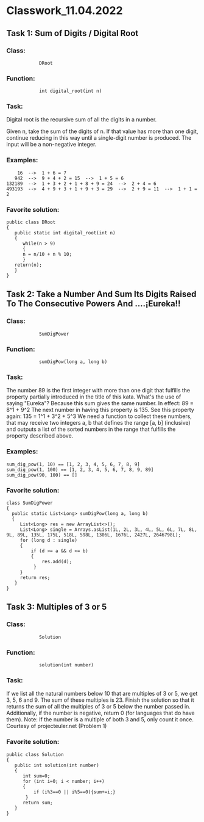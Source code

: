 # Classwork_11.04.2022

## **Task 1: Sum of Digits / Digital Root**

### **Class:** 
                DRoot
### **Function:**   
                int digital_root(int n) 

### **Task:**

Digital root is the recursive sum of all the digits in a number.

Given n, take the sum of the digits of n. If that value has more than one digit, continue reducing in this way until a single-digit number is produced. 
The input will be a non-negative integer.

### **Examples:**


        16  -->  1 + 6 = 7
       942  -->  9 + 4 + 2 = 15  -->  1 + 5 = 6
    132189  -->  1 + 3 + 2 + 1 + 8 + 9 = 24  -->  2 + 4 = 6
    493193  -->  4 + 9 + 3 + 1 + 9 + 3 = 29  -->  2 + 9 = 11  -->  1 + 1 = 2


### **Favorite solution:**


    public class DRoot 
    {
       public static int digital_root(int n) 
       {
          while(n > 9)
          {
          n = n/10 + n % 10;
          }
       return(n);
       }
    }
    


## **Task 2: Take a Number And Sum Its Digits Raised To The Consecutive Powers And ....¡Eureka!!**

### **Class:** 
                SumDigPower
### **Function:**   
                sumDigPow(long a, long b)  

### **Task:**

The number 89 is the first integer with more than one digit that fulfills the property partially introduced in the title of this kata. What's the use of saying "Eureka"? Because this sum gives the same number.
In effect: 89 = 8^1 + 9^2
The next number in having this property is 135.
See this property again: 135 = 1^1 + 3^2 + 5^3
We need a function to collect these numbers, that may receive two integers a, b that defines the range [a, b] (inclusive) 
and outputs a list of the sorted numbers in the range that fulfills the property described above.

### **Examples:**


    sum_dig_pow(1, 10) == [1, 2, 3, 4, 5, 6, 7, 8, 9]
    sum_dig_pow(1, 100) == [1, 2, 3, 4, 5, 6, 7, 8, 9, 89]
    sum_dig_pow(90, 100) == []


### **Favorite solution:**


    class SumDigPower 
    {
      public static List<Long> sumDigPow(long a, long b) 
      {
         List<Long> res = new ArrayList<>();
         List<Long> single = Arrays.asList(1L, 2L, 3L, 4L, 5L, 6L, 7L, 8L, 9L, 89L, 135L, 175L, 518L, 598L, 1306L, 1676L, 2427L, 2646798L);
         for (long d : single) 
         {
             if (d >= a && d <= b) 
             {
                 res.add(d);
              }
         }
         return res;
       }
    }
    

## **Task 3: Multiples of 3 or 5**

### **Class:** 
                Solution
### **Function:**   
                solution(int number)  

### **Task:**

If we list all the natural numbers below 10 that are multiples of 3 or 5, we get 3, 5, 6 and 9. The sum of these multiples is 23.
Finish the solution so that it returns the sum of all the multiples of 3 or 5 below the number passed in. Additionally, if the number is negative, return 0 (for languages that do have them).
Note: If the number is a multiple of both 3 and 5, only count it once.
Courtesy of projecteuler.net (Problem 1)

### **Favorite solution:**


    public class Solution 
    {
       public int solution(int number) 
       {
          int sum=0;
          for (int i=0; i < number; i++)
          {
              if (i%3==0 || i%5==0){sum+=i;}
           }
          return sum;
       }
    }
    
    
